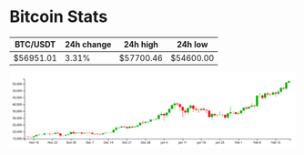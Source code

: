# Bitcoin Stats

BTC/USDT|24h change|24h high|24h low|
|---|---|---|---|
|$56951.01|3.31%|$57700.46|$54600.00|

<img src="./chart.svg">
